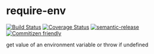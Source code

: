 # require-env

[![Build Status](https://travis-ci.org/jcoreio/require-env.svg?branch=master)](https://travis-ci.org/jcoreio/require-env)
[![Coverage Status](https://codecov.io/gh/jcoreio/require-env/branch/master/graph/badge.svg)](https://codecov.io/gh/jcoreio/require-env)
[![semantic-release](https://img.shields.io/badge/%20%20%F0%9F%93%A6%F0%9F%9A%80-semantic--release-e10079.svg)](https://github.com/semantic-release/semantic-release)
[![Commitizen friendly](https://img.shields.io/badge/commitizen-friendly-brightgreen.svg)](http://commitizen.github.io/cz-cli/)

get value of an environment variable or throw if undefined

